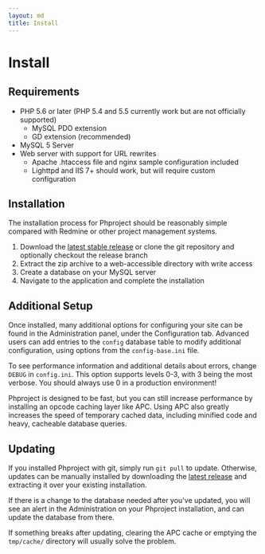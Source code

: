 ```yaml
---
layout: md
title: Install
---
```

<h1 class="page-header">Install</h1>

## Requirements

* PHP 5.6 or later (PHP 5.4 and 5.5 currently work but are not officially supported)
    * MySQL PDO extension
    * GD extension (recommended)
* MySQL 5 Server
* Web server with support for URL rewrites
    * Apache .htaccess file and nginx sample configuration included
    * Lighttpd and IIS 7+ should work, but will require custom configuration


## Installation

The installation process for Phproject should be reasonably simple compared with Redmine or other project management systems.

1. Download the [latest stable release](https://github.com/Alanaktion/phproject/releases/latest) or clone the git repository and optionally checkout the release branch
2. Extract the zip archive to a web-accessible directory with write access
3. Create a database on your MySQL server
4. Navigate to the application and complete the installation

## Additional Setup
Once installed, many additional options for configuring your site can be found in the Administration panel, under the Configuration tab. Advanced users can add entries to the `config` database table to modify additional configuration, using options from the `config-base.ini` file.

To see performance information and additional details about errors, change `DEBUG` in `config.ini`. This option supports levels 0-3, with 3 being the most verbose.
<span class="text-danger">You should always use 0 in a production environment!</span>

Phproject is designed to be fast, but you can still increase performance by installing an opcode caching layer like APC. Using APC also greatly increases the speed of temporary cached data, including minified code and heavy, cacheable database queries.


## Updating
If you installed Phproject with git, simply run `git pull` to update. Otherwise, updates can be manually installed by downloading the [latest release](https://github.com/Alanaktion/phproject/releases/latest) and extracting it over your existing installation.

If there is a change to the database needed after you've updated, you will see an alert in the Administration on your Phproject installation, and can update the database from there.

If something breaks after updating, clearing the APC cache or emptying the `tmp/cache/` directory will usually solve the problem.
